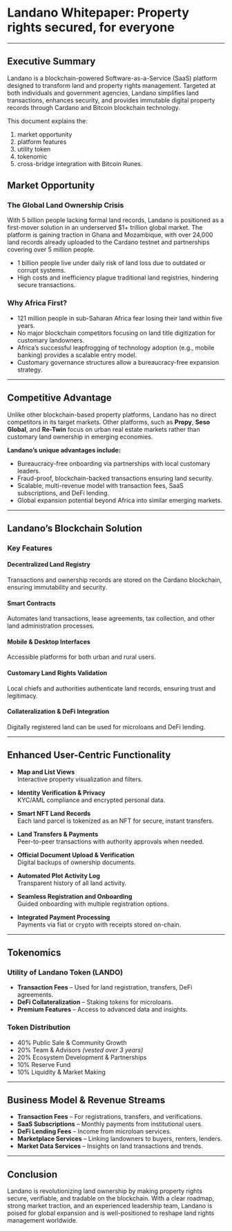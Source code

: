 # Landano Whitepaper: Property rights secured, for everyone

---

## Executive Summary

Landano is a blockchain-powered Software-as-a-Service (SaaS) platform designed to transform land and property rights management. Targeted at both individuals and government agencies, Landano simplifies land transactions, enhances security, and provides immutable digital property records through Cardano and Bitcoin blockchain technology.

This document explains the: 
1. market opportunity
2. platform features
3. utility token
4. tokenomic
5. cross-bridge integration with Bitcoin Runes.


## Market Opportunity

### The Global Land Ownership Crisis


With 5 billion people lacking formal land records, Landano is positioned as a first-mover solution in an underserved $1+ trillion global market. The platform is gaining traction in Ghana and Mozambique, with over 24,000 land records already uploaded to the Cardano testnet and partnerships covering over 5 million people.
  
- 1 billion people live under daily risk of land loss due to outdated or corrupt systems.  
- High costs and inefficiency plague traditional land registries, hindering secure transactions.

### Why Africa First?

- 121 million people in sub-Saharan Africa fear losing their land within five years.  
- No major blockchain competitors focusing on land title digitization for customary landowners.  
- Africa’s successful leapfrogging of technology adoption (e.g., mobile banking) provides a scalable entry model.  
- Customary governance structures allow a bureaucracy-free expansion strategy.

---

## Competitive Advantage

Unlike other blockchain-based property platforms, Landano has no direct competitors in its target markets. Other platforms, such as **Propy**, **Seso Global**, and **Re-Twin** focus on urban real estate markets rather than customary land ownership in emerging economies.

**Landano’s unique advantages include:**

- Bureaucracy-free onboarding via partnerships with local customary leaders.  
- Fraud-proof, blockchain-backed transactions ensuring land security.  
- Scalable, multi-revenue model with transaction fees, SaaS subscriptions, and DeFi lending.  
- Global expansion potential beyond Africa into similar emerging markets.

---

## Landano’s Blockchain Solution

### Key Features

#### Decentralized Land Registry
Transactions and ownership records are stored on the Cardano blockchain, ensuring immutability and security.

#### Smart Contracts
Automates land transactions, lease agreements, tax collection, and other land administration processes.

#### Mobile & Desktop Interfaces
Accessible platforms for both urban and rural users.

#### Customary Land Rights Validation
Local chiefs and authorities authenticate land records, ensuring trust and legitimacy.

#### Collateralization & DeFi Integration
Digitally registered land can be used for microloans and DeFi lending.

---

## Enhanced User-Centric Functionality

- **Map and List Views**  
  Interactive property visualization and filters.

- **Identity Verification & Privacy**  
  KYC/AML compliance and encrypted personal data.

- **Smart NFT Land Records**  
  Each land parcel is tokenized as an NFT for secure, instant transfers.

- **Land Transfers & Payments**  
  Peer-to-peer transactions with authority approvals when needed.

- **Official Document Upload & Verification**  
  Digital backups of ownership documents.

- **Automated Plot Activity Log**  
  Transparent history of all land activity.

- **Seamless Registration and Onboarding**  
  Guided onboarding with multiple registration options.

- **Integrated Payment Processing**  
  Payments via fiat or crypto with receipts stored on-chain.

---

## Tokenomics

### Utility of Landano Token (LANDO)

- **Transaction Fees** – Used for land registration, transfers, DeFi agreements.  
- **DeFi Collateralization** – Staking tokens for microloans.  
- **Premium Features** – Access to advanced data and insights.

### Token Distribution

- 40% Public Sale & Community Growth  
- 20% Team & Advisors *(vested over 3 years)*  
- 20% Ecosystem Development & Partnerships  
- 10% Reserve Fund  
- 10% Liquidity & Market Making

---

## Business Model & Revenue Streams

- **Transaction Fees** – For registrations, transfers, and verifications.  
- **SaaS Subscriptions** – Monthly payments from institutional users.  
- **DeFi Lending Fees** – Income from microloan services.  
- **Marketplace Services** – Linking landowners to buyers, renters, lenders.  
- **Market Data Services** – Insights on land transactions and trends.

---

## Conclusion

Landano is revolutionizing land ownership by making property rights secure, verifiable, and tradable on the blockchain. With a clear roadmap, strong market traction, and an experienced leadership team, Landano is poised for global expansion and is well-positioned to reshape land rights management worldwide.
